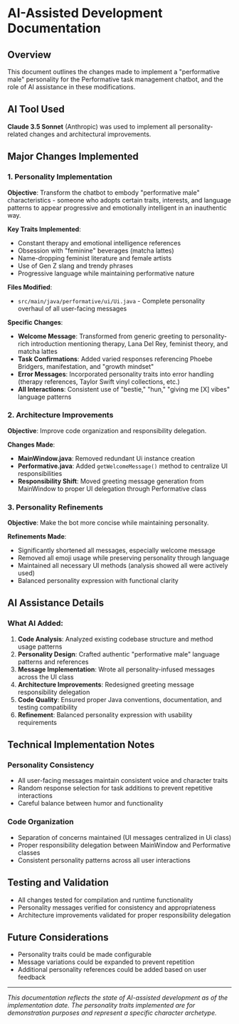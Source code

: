 # AI-Assisted Development Documentation

## Overview
This document outlines the changes made to implement a "performative male" personality for the Performative task management chatbot, and the role of AI assistance in these modifications.

## AI Tool Used
**Claude 3.5 Sonnet** (Anthropic) was used to implement all personality-related changes and architectural improvements.

## Major Changes Implemented

### 1. Personality Implementation
**Objective**: Transform the chatbot to embody "performative male" characteristics - someone who adopts certain traits, interests, and language patterns to appear progressive and emotionally intelligent in an inauthentic way.

**Key Traits Implemented**:
- Constant therapy and emotional intelligence references
- Obsession with "feminine" beverages (matcha lattes)
- Name-dropping feminist literature and female artists
- Use of Gen Z slang and trendy phrases
- Progressive language while maintaining performative nature

**Files Modified**:
- `src/main/java/performative/ui/Ui.java` - Complete personality overhaul of all user-facing messages

**Specific Changes**:
- **Welcome Message**: Transformed from generic greeting to personality-rich introduction mentioning therapy, Lana Del Rey, feminist theory, and matcha lattes
- **Task Confirmations**: Added varied responses referencing Phoebe Bridgers, manifestation, and "growth mindset"
- **Error Messages**: Incorporated personality traits into error handling (therapy references, Taylor Swift vinyl collections, etc.)
- **All Interactions**: Consistent use of "bestie," "hun," "giving me [X] vibes" language patterns

### 2. Architecture Improvements
**Objective**: Improve code organization and responsibility delegation.

**Changes Made**:
- **MainWindow.java**: Removed redundant Ui instance creation
- **Performative.java**: Added `getWelcomeMessage()` method to centralize UI responsibilities
- **Responsibility Shift**: Moved greeting message generation from MainWindow to proper UI delegation through Performative class

### 3. Personality Refinements
**Objective**: Make the bot more concise while maintaining personality.

**Refinements Made**:
- Significantly shortened all messages, especially welcome message
- Removed all emoji usage while preserving personality through language
- Maintained all necessary UI methods (analysis showed all were actively used)
- Balanced personality expression with functional clarity

## AI Assistance Details

### What AI Added:
1. **Code Analysis**: Analyzed existing codebase structure and method usage patterns
2. **Personality Design**: Crafted authentic "performative male" language patterns and references
3. **Message Implementation**: Wrote all personality-infused messages across the UI class
4. **Architecture Improvements**: Redesigned greeting message responsibility delegation
5. **Code Quality**: Ensured proper Java conventions, documentation, and testing compatibility
6. **Refinement**: Balanced personality expression with usability requirements

## Technical Implementation Notes

### Personality Consistency
- All user-facing messages maintain consistent voice and character traits
- Random response selection for task additions to prevent repetitive interactions
- Careful balance between humor and functionality

### Code Organization
- Separation of concerns maintained (UI messages centralized in Ui class)
- Proper responsibility delegation between MainWindow and Performative classes
- Consistent personality patterns across all user interactions

## Testing and Validation
- All changes tested for compilation and runtime functionality
- Personality messages verified for consistency and appropriateness
- Architecture improvements validated for proper responsibility delegation

## Future Considerations
- Personality traits could be made configurable
- Message variations could be expanded to prevent repetition
- Additional personality references could be added based on user feedback

---
*This documentation reflects the state of AI-assisted development as of the implementation date. The personality traits implemented are for demonstration purposes and represent a specific character archetype.*
